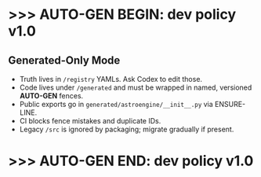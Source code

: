 # >>> AUTO-GEN BEGIN: dev policy v1.0
## Generated-Only Mode
- Truth lives in `/registry` YAMLs. Ask Codex to edit those.
- Code lives under `/generated` and must be wrapped in named, versioned **AUTO-GEN** fences.
- Public exports go in `generated/astroengine/__init__.py` via ENSURE-LINE.
- CI blocks fence mistakes and duplicate IDs.
- Legacy `/src` is ignored by packaging; migrate gradually if present.
# >>> AUTO-GEN END: dev policy v1.0
